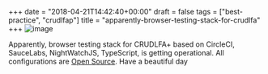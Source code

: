 +++
date = "2018-04-21T14:42:40+00:00"
draft = false
tags = ["best-practice", "crudlfap"]
title = "apparently-browser-testing-stack-for-crudlfa"
+++
![image](/img/2018-04-21-apparently-browser-testing-stack-for-crudlfa/5eef62db70aa8ab583399870e56daa27d6493eb380060c0163398c0691fb3b07.png)

Apparently, browser testing stack for CRUDLFA+ based on CircleCI, SauceLabs, NightWatchJS, TypeScript, is getting operational. All configurations are [Open Source](https://github.com/yourlabs/crudlfap). Have a beautiful day
